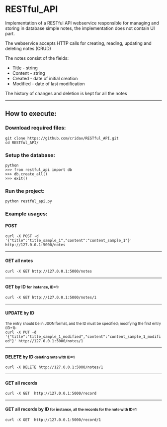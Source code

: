 # RESTful_API

<!DOCTYPE html>
<html lang="en">
<head>
</head>
<body>
    <div class="jumbotron">
        <div class="col-sm-8 mx-auto">
          <p>Implementation of a RESTful API webservice responsible for managing and storing in database simple notes, the implementation does not contain UI part.</p>
          <p>The webservice accepts HTTP calls for creating, reading, updating and deleting notes (CRUD)</p> 
          <p>The notes consist of the fields:</p>         
            <ul>
                <li>Title - string</li>
                <li>Content - string</li>
                <li>Created - date of initial creation</li>
                <li>Modified - date of last modification</li>
            </ul>
            <p>The history of changes and deletion is kept for all the notes</p>
            <hr>
          <h2>How to execute:</h2>
          <h3>Download required files:</h3>
          <code>git clone https://github.com/cridav/RESTful_API.git</code>
          <br>
          <code>cd RESTful_API/</code>
          <br>
          <h3>Setup the database:</h3>
          <code>python</code>
          <br>
          <code>>>> from restful_api import db</code>
          <br>
          <code>>>> db.create_all()</code>
          <br>
          <code>>>> exit()</code>
          <br>
          <h3>Run the project:</h3>
          <code>python restful_api.py</code>
          <h3>Example usages:</h3>
          <h4>POST</h4>
          <code>curl -X POST -d '{"title":"title_sample_1","content":"content_sample_1"}' http://127.0.0.1:5000/notes</code>
          <hr>
          <h4>GET all notes</h4>
          <code>curl -X GET http://127.0.0.1:5000/notes</code>
          <hr>
          <h4>GET by ID <small>for instance, ID=1:</small></h4>          
          <code>curl -X GET http://127.0.0.1:5000/notes/1</code>
          <hr>
          <h4>UPDATE by ID</h4>
          <small>The entry should be in JSON format, and the ID must be specified; modifying the first entry (ID=1):</small>
          <br>
          <code>curl -X PUT -d '{"title":"title_sample_1_modified","content":"content_sample_1_modified"}' http://127.0.0.1:5000/notes/1</code>
          <hr>
          <h4>DELETE by ID <small>deleting note with ID=1</small></h4>
          <code>curl -X DELETE http://127.0.0.1:5000/notes/1</code>
          <hr>
          <h4>GET all records</h4>
          <code>curl -X GET  http://127.0.0.1:5000/record</code>
          <hr>
          <h4>GET all records by ID <small>for instance, all the records for the note with ID=1</small></h4>
          <code>curl -X GET  http://127.0.0.1:5000/record/1</code>
          <br>
          <p>
          </p>
        </div>
      </div>
</body>
</html>